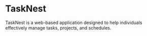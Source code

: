 # TaskNest
TaskNest  is a web-based application designed to help individuals  effectively manage tasks, projects, and schedules. 
